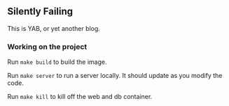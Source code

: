 ## Silently Failing
This is YAB, or yet another blog.

### Working on the project
Run `make build` to build the image.

Run `make server` to run a server locally. It should update as you modify the code.

Run `make kill` to kill off the web and db container.